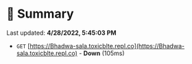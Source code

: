 # 📖 Summary
Last updated: **4/28/2022, 5:45:03 PM**

- `GET` [https://Bhadwa-sala.toxicblte.repl.co](https://Bhadwa-sala.toxicblte.repl.co) - **Down** (105ms)
